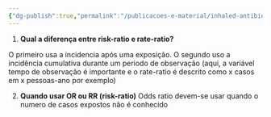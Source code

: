 ```yaml
---
{"dg-publish":true,"permalink":"/publicacoes-e-material/inhaled-antibiotics-in-bronchiectasis/duvidas-de-estatistica/"}
---
```


1. **Qual a diferença entre risk-ratio e rate-ratio?**

O primeiro usa a incidencia após uma exposição. O segundo uso a incidência cumulativa durante um periodo de observação (aqui, a variável tempo de observação é importante e o rate-ratio é descrito como x casos em x pessoas-ano por exemplo)

2. **Quando usar OR ou RR (risk-ratio)**
Odds ratio devem-se usar quando o numero de casos expostos não é conhecido 


